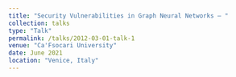 ```yaml
---
title: "Security Vulnerabilities in Graph Neural Networks – "
collection: talks
type: "Talk"
permalink: /talks/2012-03-01-talk-1
venue: "Ca'Fsocari University"
date: June 2021
location: "Venice, Italy"
---
```




